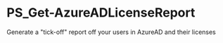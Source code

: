 # PS_Get-AzureADLicenseReport
Generate a "tick-off" report off your users in AzureAD and their licenses

